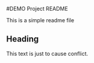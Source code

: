 #DEMO Project README

This is a simple readme file

## Heading

This text is just to cause conflict.
